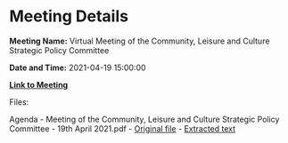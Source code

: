 # Meeting Details

**Meeting Name:** Virtual Meeting of the Community, Leisure and Culture Strategic Policy Committee

**Date and Time:** 2021-04-19 15:00:00

**[Link to Meeting](https://www.limerick.ie/council/whats-on/meeting-community-leisure-and-culture-strategic-policy-committee-6)**

Files: 

Agenda - Meeting of the Community, Leisure and Culture Strategic Policy Committee - 19th April 2021.pdf - [Original file](https://www.limerick.ie/sites/default/files/media/documents/2021-04/210419-agenda.pdf) - [Extracted text](./Agenda%20-%C2%A0Meeting%20of%20the%20Community%2C%20Leisure%20and%20Culture%20Strategic%20Policy%20Committee%20-%2019th%20April%202021.md)


